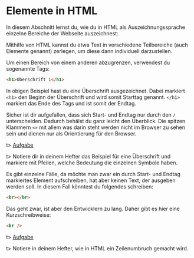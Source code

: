 # Elemente in HTML

In diesem Abschnitt lernst du, wie du in HTML als Auszeichnungssprache einzelne Bereiche der Webseite auszeichnest:

Mithilfe von HTML kannst du etwa Text in verschiedene Teilbereiche (auch Elemente genannt) zerlegen, um diese dann individuell darzustellen.

Um einen Bereich von einem anderen abzugrenzen, verwendest du sogenannte Tags: 

```html
<h1>Überschrift 1</h1>
```

In obigen Beispiel hast du eine Überschrift ausgezeichnet. Dabei markiert `<h1>` den Beginn der Überschrift und wird somit Starttag genannt. `</h1>` markiert das Ende des Tags und ist somit der Endtag.

Sicher ist dir aufgefallen, dass sich Start- und Endtag nur durch den `/` unterscheiden. Dadurch behälst du ganz leicht den Überblick.  Die spitzen Klammern `<>` mit allem was darin steht werden nicht im Browser zu sehen sein und dienen nur als Orientierung für den Browser.

t> [Aufgabe](https://apps.wi-wissen.de/html-css-js-editor/0JnZu)

t> Notiere dir in deinem Hefter das Beispiel für eine Überschrift und markiere mit Pfeilen, welche Bedeutung die einzelnen Symbole haben.

Es gibt einzelne Fälle, da möchte man zwar ein durch Start- und Endtag markiertes Element aufschreiben, hat aber keinen Text, der ausgeben werden soll. In diesem Fall könntest du folgendes schreiben:

```html
<br></br>
```

Das geht zwar, ist aber den Entwicklern zu lang. Daher gibt es hier eine Kurzschreibweise:

```html
<br />
```

t> [Aufgabe](https://apps.wi-wissen.de/html-css-js-editor/v3SU3)



t> Notiere in deinem Hefter, wie in HTML ein Zeilenumbruch gemacht wird.
